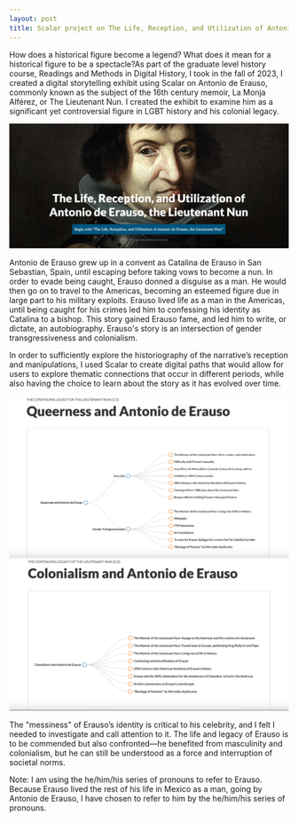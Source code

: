 ```yaml
---
layout: post
title: Scalar project on The Life, Reception, and Utilization of Antonio de Erauso, the Lieutenant Nun
---
```

<p> How does a historical figure become a legend? What does it mean for a historical figure to be a spectacle?As part of the graduate level history course, Readings and Methods in Digital History, I took in the fall of 2023, I created a digital storytelling exhibit using Scalar on Antonio de Erauso, commonly known as the subject of the 16th century memoir, La Monja Alférez, or The Lieutenant Nun. I created the exhibit to examine him as a significant yet controversial figure in LGBT history and his colonial legacy. </p>

![_config.yml](/images/erauso_title_screenshot.png)

<p>Antonio de Erauso grew up in a convent as Catalina de Erauso in San Sebastian, Spain, until escaping before taking vows to become a nun. In order to evade being caught, Erauso donned a disguise as a man. He would then go on to travel to the Americas, becoming an esteemed figure due in large part to his military exploits. Erauso lived life as a man in the Americas, until being caught for his crimes led him to confessing his identity as Catalina to a bishop. This story gained Erauso fame, and led him to write, or dictate, an autobiography. Erauso's story is an intersection of gender transgressiveness and colonialism. </p>

<p> In order to sufficiently explore the historiography of the narrative’s reception and manipulations, I used Scalar to create digital paths that would allow for users to explore thematic connections that occur in different periods, while also having the choice to learn about the story as it has evolved over time. </p>

![_config.yml](/images/erauso_scalar_1.png)
![_config.yml](/images/erauso_scalar_2.png)

<p>The "messiness" of Erauso’s identity is critical to his celebrity, and I felt I needed to investigate and call attention to it. The life and legacy of Erauso is to be commended but also confronted—he benefited from masculinity and colonialism, but he can still be understood as a force and interruption of societal norms. </p> 

<p> Note: I am using the he/him/his series of pronouns to refer to Erauso. Because Erauso lived the rest of his life in Mexico as a man, going by Antonio de Erauso, I have chosen to refer to him by the he/him/his series of pronouns.  </p> 
